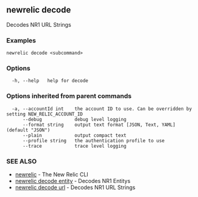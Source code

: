 ## newrelic decode

Decodes NR1 URL Strings 

### Examples

```
newrelic decode <subcommand>
```

### Options

```
  -h, --help   help for decode
```

### Options inherited from parent commands

```
  -a, --accountId int    the account ID to use. Can be overridden by setting NEW_RELIC_ACCOUNT_ID
      --debug            debug level logging
      --format string    output text format [JSON, Text, YAML] (default "JSON")
      --plain            output compact text
      --profile string   the authentication profile to use
      --trace            trace level logging
```

### SEE ALSO

* [newrelic](newrelic.md)	 - The New Relic CLI
* [newrelic decode entity](newrelic_decode_entity.md)	 - Decodes NR1 Entitys 
* [newrelic decode url](newrelic_decode_url.md)	 - Decodes NR1 URL Strings 

